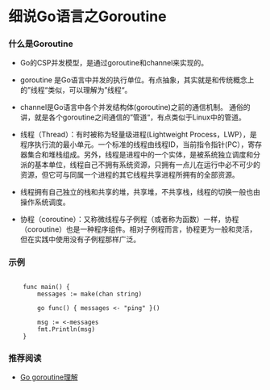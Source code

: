 # 细说Go语言之Goroutine


### 什么是Goroutine

+ Go的CSP并发模型，是通过goroutine和channel来实现的。

+ goroutine 是Go语言中并发的执行单位。有点抽象，其实就是和传统概念上的”线程“类似，可以理解为”线程“。

+ channel是Go语言中各个并发结构体(goroutine)之前的通信机制。 通俗的讲，就是各个goroutine之间通信的”管道“，有点类似于Linux中的管道。

+ 线程（Thread）：有时被称为轻量级进程(Lightweight Process，LWP），是程序执行流的最小单元。一个标准的线程由线程ID，当前指令指针(PC），寄存器集合和堆栈组成。另外，线程是进程中的一个实体，是被系统独立调度和分派的基本单位，线程自己不拥有系统资源，只拥有一点儿在运行中必不可少的资源，但它可与同属一个进程的其它线程共享进程所拥有的全部资源。

+ 线程拥有自己独立的栈和共享的堆，共享堆，不共享栈，线程的切换一般也由操作系统调度。

+ 协程（coroutine）：又称微线程与子例程（或者称为函数）一样，协程（coroutine）也是一种程序组件。相对子例程而言，协程更为一般和灵活，但在实践中使用没有子例程那样广泛。


### 示例

```

    func main() {
        messages := make(chan string)

        go func() { messages <- "ping" }()

        msg := <-messages
        fmt.Println(msg)
    }

```

### 推荐阅读

+ [Go goroutine理解](https://segmentfault.com/a/1190000018150987)